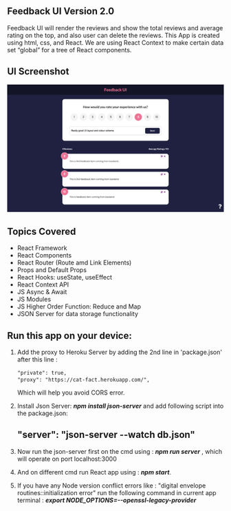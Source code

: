 ## Feedback UI Version 2.0

Feedback UI will render the reviews and show the total reviews and average rating on the top, and also user can delete the reviews.
This App is created using html, css, and React. We are using React Context to make certain data set “global” for a tree of React components.

## UI Screenshot

![UI-Screenshot](/src/images/Feedback-UI-Screenshot.png)

## Topics Covered

- React Framework
- React Components
- React Router (Route amd Link Elements)
- Props and Default Props
- React Hooks: useState, useEffect
- React Context API
- JS Async & Await
- JS Modules
- JS Higher Order Function: Reduce and Map
- JSON Server for data storage functionality

## Run this app on your device:

1. Add the proxy to Heroku Server by adding the 2nd line in 'package.json' after this line :

   ```
   "private": true,
   "proxy": "https://cat-fact.herokuapp.com/",
   ```

   Which will help you avoid CORS error.

2. Install Json Server: **_npm install json-server_** and add following script into the package.json:

   ## "server": "json-server --watch db.json"

3. Now run the json-server first on the cmd using : **_npm run server_** , which will operate on port localhost:3000

4. And on different cmd run React app using : **_npm start_**.

5. If you have any Node version conflict errors like : "digital envelope routines::initialization error"
   run the following command in current app terminal : **_export NODE_OPTIONS=--openssl-legacy-provider_**
